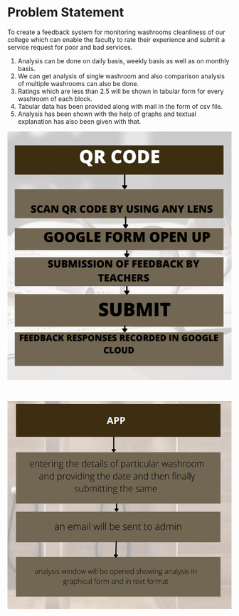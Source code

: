 # Problem Statement

To create a feedback system for monitoring washrooms cleanliness of our college which can enable the faculty to rate their experience and submit a service request for poor and bad services.

1. Analysis can be done on daily basis, weekly basis as well as on monthly basis.
2. We can get analysis of single washroom and also comparison analysis of multiple washrooms can also be done.
3. Ratings which are less than 2.5 will be shown in tabular form for every washroom of each block.
4. Tabular data has been provided along with mail in the form of csv file.
5. Analysis has been shown with the help of graphs and textual explanation has also been given with that.


![img](config/12.PNG)

<br>

![img](config/22.PNG)
